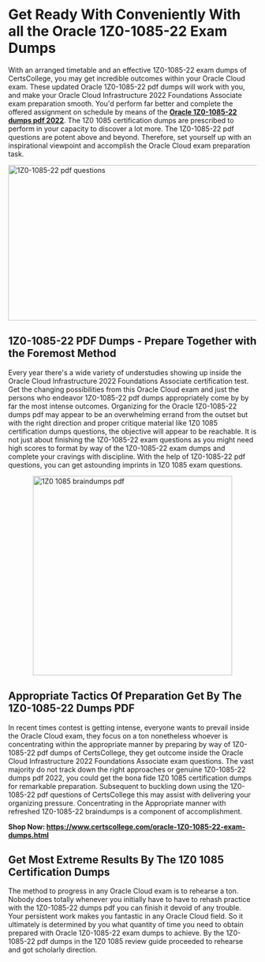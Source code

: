 <h1><strong>Get Ready With Conveniently With all the Oracle 1Z0-1085-22 Exam Dumps&nbsp;</strong></h1>
<p><span style="font-weight: 400;">With an arranged timetable and an effective  1Z0-1085-22 exam dumps of CertsCollege, you may get incredible outcomes within your Oracle Cloud exam. These updated Oracle 1Z0-1085-22 pdf dumps will work with you, and make your Oracle Cloud Infrastructure 2022 Foundations Associate exam preparation smooth. You'd perform far better and complete the offered assignment on schedule by means of the <strong><a href="https://www.certscollege.com/oracle-1Z0-1085-22-exam-dumps.html">Oracle 1Z0-1085-22 dumps pdf 2022</a></strong>. The 1Z0 1085 certification dumps are prescribed to perform in your capacity to discover a lot more. The  1Z0-1085-22 pdf questions are potent above and beyond. Therefore, set yourself up with an inspirational viewpoint and accomplish the Oracle Cloud exam preparation task.&nbsp;</span></p>
<p><span style="font-weight: 400;"><img style="display: block; margin-left: auto; margin-right: auto;" src="https://i.ibb.co/CPDK3ps/Yellow-and-Blue-Initiative-Blog-Banner.png" alt="1Z0-1085-22 pdf questions" width="559" height="315" /></span></p>
<h2><strong>1Z0-1085-22 PDF Dumps - Prepare Together with the Foremost Method</strong></h2>
<p><span style="font-weight: 400;">Every year there's a wide variety of understudies showing up inside the Oracle Cloud Infrastructure 2022 Foundations Associate certification test. Get the changing possibilities from this Oracle Cloud exam and just the persons who endeavor 1Z0-1085-22 pdf dumps appropriately come by by far the most intense outcomes. Organizing for the Oracle 1Z0-1085-22 dumps pdf may appear to be an overwhelming errand from the outset but with the right direction and proper critique material like 1Z0 1085 certification dumps questions, the objective will appear to be reachable. It is not just about finishing the 1Z0-1085-22 exam questions as you might need high scores to format by way of the 1Z0-1085-22 exam dumps and complete your cravings with discipline. With the help of 1Z0-1085-22 pdf questions, you can get astounding imprints in 1Z0 1085 exam questions.</span></p>
<p><span style="font-weight: 400;"><a href="https://tinyurl.com/3pbn6e3p"><img style="display: block; margin-left: auto; margin-right: auto;" src="https://i.ibb.co/9tMrhdY/Teacher-Appreciation-Invitation.png" alt="1Z0 1085 braindumps pdf " width="404" height="404" /></a></span></p>
<h2><strong>Appropriate Tactics Of Preparation Get By The 1Z0-1085-22 Dumps PDF</strong></h2>
<p><span style="font-weight: 400;">In recent times contest is getting intense, everyone wants to prevail inside the Oracle Cloud exam, they focus on a ton nonetheless whoever is concentrating within the appropriate manner by preparing by way of 1Z0-1085-22 pdf dumps of CertsCollege, they get outcome inside the Oracle Cloud Infrastructure 2022 Foundations Associate exam questions. The vast majority do not track down the right approaches or genuine 1Z0-1085-22 dumps pdf 2022, you could get the bona fide 1Z0 1085 certification dumps for remarkable preparation. Subsequent to buckling down using the  1Z0-1085-22 pdf questions of CertsCollege this may assist with delivering your organizing pressure. Concentrating in the Appropriate manner with refreshed 1Z0-1085-22 braindumps is a component of accomplishment.</span></p>
<p><span style="font-weight: 400;"><strong>Shop Now: <a href="https://www.certscollege.com/oracle-1Z0-1085-22-exam-dumps.html">https://www.certscollege.com/oracle-1Z0-1085-22-exam-dumps.html</a></strong></span></p>
<h2><strong>Get Most Extreme Results By The 1Z0 1085 Certification Dumps</strong></h2>
<p><span style="font-weight: 400;">The method to progress in any Oracle Cloud exam is to rehearse a ton. Nobody does totally whenever you initially have to have to rehash practice with the 1Z0-1085-22 dumps pdf you can finish it devoid of any trouble. Your persistent work makes you fantastic in any Oracle Cloud field. So it ultimately is determined by you what quantity of time you need to obtain prepared with Oracle 1Z0-1085-22 exam dumps to achieve. By the 1Z0-1085-22 pdf dumps in the 1Z0 1085 review guide proceeded to rehearse and got scholarly direction.</span></p>
